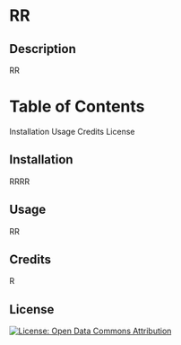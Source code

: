 # RR

  ## Description
  RR

  # Table of Contents
  Installation
  Usage
  Credits
  License
      
  ## Installation
  RRRR
      
  ## Usage
  RR
      
  ## Credits
  R
      
  ## License
  [![License: Open Data Commons Attribution](https://img.shields.io/badge/License-ODC_BY-brightgreen.svg)](https://opendatacommons.org/licenses/by/)
